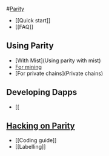 #[Parity](Home)
- [[Quick start]]
- [[FAQ]]

## Using Parity
- [With Mist](Using parity with mist)
- [For mining](Mining)
- [For private chains](Private chains)

## Developing Dapps
- [[

## [Hacking on Parity](Developers)
- [[Coding guide]]
- [[Labelling]]